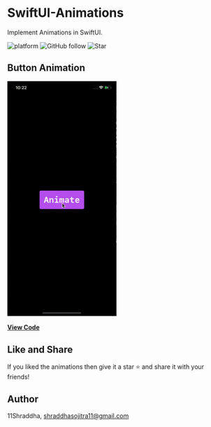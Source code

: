 # SwiftUI-Animations
Implement Animations in SwiftUI.

![platform](https://img.shields.io/badge/platform-iOS-orange)
![GitHub follow](https://img.shields.io/github/followers/11Shraddha?style=social)
![Star](https://img.shields.io/github/stars/11Shraddha)

    

## Button Animation

<img src="button_animation.gif" width="250"/>

[**View Code**](https://gitlab.com/shraddha.sojitra/swiftui-animations/-/tree/master/AnimatedButton)


## Like and Share
If you liked the animations then  give it a star ⭐️ and share it with your friends!

## Author

11Shraddha, shraddhasojitra11@gmail.com
